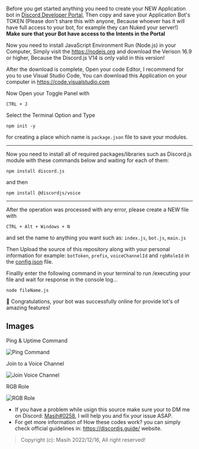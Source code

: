 Before you get started anything you need to create your NEW Application bot in [Discord Developer Portal](https://discord.com/developers/applications?new_application=true), Then copy and save your Application Bot's TOKEN (Please don't share this with anyone, Because whoever has it will have full access to your bot, for example they can Nuked your server!)
**Make sure that your Bot have access to the Intents in the Portal**

Now you need to install JavaScript Environment Run (Node.js) in your Computer, Simply visit the https://nodejs.org and download the Verison 16.9 or higher, Because the Discord.js V14 is only valid in this version!

After the download is complete, Open your code Editor, I recommend for you to use Visual Studio Code, You can download this Application on your computer in https://code.visualstudio.com

Now Open your Toggle Panel with
```
CTRL + J 
```
Select the Terminal Option and Type
```
npm init -y
```
for creating a place which name is `package.json` file to save your modules.

<hr>

Now you need to install all of required packages/libraries such as Discord.js module with these commands below and waiting for each of them:

```
npm install discord.js
```
and then
```
npm install @discordjs/voice
```

<hr>

After the operation was processed with any error, please create a NEW file with
```
CTRL + Alt + Windows + N
```
and set the name to anything you want such as: `index.js`, `bot.js`, `main.js`

Then Upload the source of this repository along with your personal information for example: `botToken`, `prefix`, `voiceChannelId` and `rgbRoleId` in the [config.json](https://github.com/Masihdeveloper/Creating-Discord-Bot/blob/main/config.json) file.

Finallly enter the following command in your terminal to run /executing your file and wait for response in the console log...
``` 
node fileName.js
```

🎉 Congratulations, your bot was successfully online for provide lot's of amazing features!



## Images
Ping & Uptime Command 

![Ping Command](https://github.com/Masihdeveloper/Creating-Discord-Bot/assets/100484009/e89b4627-4c00-43af-a0d5-b68ea2aac0f8)


Join to a Voice Channel 

![Join Voice Channel](https://github.com/Masihdeveloper/Creating-Discord-Bot/assets/100484009/1e96a076-da84-462d-af71-71b02b31fb92)


RGB Role 

![RGB Role](https://github.com/Masihdeveloper/Creating-Discord-Bot/assets/100484009/e4fa79c9-2271-4f8a-bd64-c56e98537ac7)


- If you have a problem while usign this source make sure your to DM me on Discord: [Masih#0258](https://discord.com/users/901765485341859911), I will help you and fix your issue ASAP.
- For get more information of How these codes work? you can simply check official guidelines in: https://discordjs.guide/ website.
> Copyright (c): Masih 2022/12/16, All right reserved!
